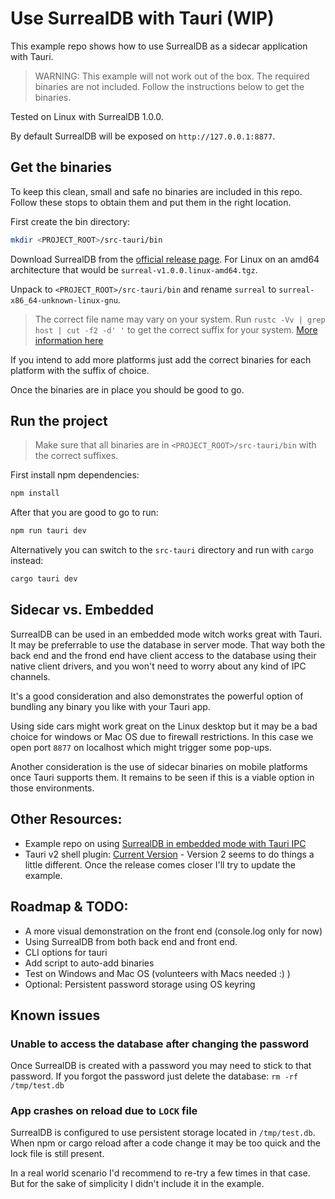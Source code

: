 # Use SurrealDB with Tauri (WIP)

This example repo shows how to use SurrealDB as a sidecar application with Tauri.

> WARNING: This example will not work out of the box. The required binaries are not included. Follow the instructions
> below to get the binaries.

Tested on Linux with SurrealDB 1.0.0.

By default SurrealDB will be exposed on `http://127.0.0.1:8877`.

## Get the binaries

To keep this clean, small and safe no binaries are included in this repo. Follow these stops to obtain them and put them
in the right location.

First create the bin directory:

```bash
mkdir <PROJECT_ROOT>/src-tauri/bin
```

Download SurrealDB from the [official release page](https://github.com/surrealdb/surrealdb/releases). For Linux on an
amd64 architecture that would be `surreal-v1.0.0.linux-amd64.tgz`.

Unpack to `<PROJECT_ROOT>/src-tauri/bin` and rename `surreal` to `surreal-x86_64-unknown-linux-gnu`.

> The correct file name may vary on your system. Run `rustc -Vv | grep host | cut -f2 -d' '` to get the correct suffix
> for your system. [More information here](https://tauri.app/v1/guides/building/sidecar/)

If you intend to add more platforms just add the correct binaries for each platform with the suffix of choice.

Once the binaries are in place you should be good to go.

## Run the project

> Make sure that all binaries are in `<PROJECT_ROOT>/src-tauri/bin` with the correct suffixes.

First install npm dependencies:

```bash
npm install
```

After that you are good to go to run:

```bash
npm run tauri dev
```

Alternatively you can switch to the `src-tauri` directory and run with `cargo` instead:

```bash
cargo tauri dev
```

## Sidecar vs. Embedded

SurrealDB can be used in an embedded mode witch works great with Tauri. It may be preferrable to use the database
in server mode. That way both the back end and the frond end have client access to the database using their
native client drivers, and you won't need to worry about any kind of IPC channels.

It's a good consideration and also demonstrates the powerful option of bundling any binary you like with your Tauri app.

Using side cars might work great on the Linux desktop but it may be a bad choice for windows or Mac OS due to firewall
restrictions. In this case we open port `8877` on localhost which might trigger some pop-ups.

Another consideration is the use of sidecar binaries on mobile platforms once Tauri supports them. It remains to be
seen if this is a viable option in those environments.

## Other Resources:

* Example repo on using [SurrealDB in embedded mode with Tauri IPC](https://github.com/reymom/surrealdb-starter-taurikit)
* Tauri v2 shell plugin: [Current Version](https://github.com/tauri-apps/plugins-workspace/tree/v2/plugins/shell) -
Version 2 seems to do things a little different. Once the release comes closer I'll try to update the example.

## Roadmap & TODO:

* A more visual demonstration on the front end (console.log only for now)
* Using SurrealDB from both back end and front end.
* CLI options for tauri
* Add script to auto-add binaries
* Test on Windows and Mac OS (volunteers with Macs needed :) )
* Optional: Persistent password storage using OS keyring

## Known issues

### Unable to access the database after changing the password

Once SurrealDB is created with a password you may need to stick to that password. If you forgot the password just delete
the database: `rm -rf /tmp/test.db`

### App crashes on reload due to `LOCK` file

SurrealDB is configured to use persistent storage located in `/tmp/test.db`. When npm or cargo reload after a code
change it may be too quick and the lock file is still present.

In a real world scenario I'd recommend to re-try a few times in that case. But for the sake of simplicity I didn't
include it in the example.
